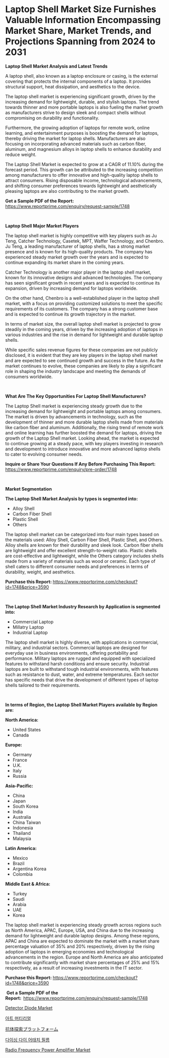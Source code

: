 <p><h1>Laptop Shell Market Size Furnishes Valuable Information Encompassing Market Share, Market Trends, and Projections Spanning from 2024 to 2031</h1></p><p><strong>Laptop Shell Market Analysis and Latest Trends</strong></p>
<p><p>A laptop shell, also known as a laptop enclosure or casing, is the external covering that protects the internal components of a laptop. It provides structural support, heat dissipation, and aesthetics to the device.</p><p>The laptop shell market is experiencing significant growth, driven by the increasing demand for lightweight, durable, and stylish laptops. The trend towards thinner and more portable laptops is also fueling the market growth as manufacturers strive to design sleek and compact shells without compromising on durability and functionality.</p><p>Furthermore, the growing adoption of laptops for remote work, online learning, and entertainment purposes is boosting the demand for laptops, thereby driving the market for laptop shells. Manufacturers are also focusing on incorporating advanced materials such as carbon fiber, aluminum, and magnesium alloys in laptop shells to enhance durability and reduce weight.</p><p>The Laptop Shell Market is expected to grow at a CAGR of 11.10% during the forecast period. This growth can be attributed to the increasing competition among manufacturers to offer innovative and high-quality laptop shells to attract consumers. Rising disposable income, technological advancements, and shifting consumer preferences towards lightweight and aesthetically pleasing laptops are also contributing to the market growth.</p></p>
<p><strong>Get a Sample PDF of the Report:&nbsp;</strong> <a href="https://www.reportprime.com/enquiry/request-sample/1748">https://www.reportprime.com/enquiry/request-sample/1748</a></p>
<p>&nbsp;</p>
<p><strong>Laptop Shell Major Market Players</strong></p>
<p><p>The laptop shell market is highly competitive with key players such as Ju Teng, Catcher Technology, Casetek, MPT, Waffer Technology, and Chenbro. Ju Teng, a leading manufacturer of laptop shells, has a strong market presence and is known for its high-quality products. The company has experienced steady market growth over the years and is expected to continue expanding its market share in the coming years.</p><p>Catcher Technology is another major player in the laptop shell market, known for its innovative designs and advanced technologies. The company has seen significant growth in recent years and is expected to continue its expansion, driven by increasing demand for laptops worldwide.</p><p>On the other hand, Chenbro is a well-established player in the laptop shell market, with a focus on providing customized solutions to meet the specific requirements of its customers. The company has a strong customer base and is expected to continue its growth trajectory in the market.</p><p>In terms of market size, the overall laptop shell market is projected to grow steadily in the coming years, driven by the increasing adoption of laptops in various industries and the rise in demand for lightweight and durable laptop shells.</p><p>While specific sales revenue figures for these companies are not publicly disclosed, it is evident that they are key players in the laptop shell market and are expected to see continued growth and success in the future. As the market continues to evolve, these companies are likely to play a significant role in shaping the industry landscape and meeting the demands of consumers worldwide.</p></p>
<p>&nbsp;</p>
<p><strong>What Are The Key Opportunities For Laptop Shell Manufacturers?</strong></p>
<p><p>The Laptop Shell market is experiencing steady growth due to the increasing demand for lightweight and portable laptops among consumers. The market is driven by advancements in technology, such as the development of thinner and more durable laptop shells made from materials like carbon fiber and aluminum. Additionally, the rising trend of remote work and online learning has further boosted the demand for laptops, driving the growth of the Laptop Shell market. Looking ahead, the market is expected to continue growing at a steady pace, with key players investing in research and development to introduce innovative and more advanced laptop shells to cater to evolving consumer needs.</p></p>
<p><strong>Inquire or Share Your Questions If Any Before Purchasing This Report:</strong> <a href="https://www.reportprime.com/enquiry/pre-order/1748">https://www.reportprime.com/enquiry/pre-order/1748</a></p>
<p>&nbsp;</p>
<p><strong>Market Segmentation</strong></p>
<p><strong>The Laptop Shell Market Analysis by types is segmented into:</strong></p>
<p><ul><li>Alloy Shell</li><li>Carbon Fiber Shell</li><li>Plastic Shell</li><li>Others</li></ul></p>
<p><p>The laptop shell market can be categorized into four main types based on the materials used: Alloy Shell, Carbon Fiber Shell, Plastic Shell, and Others. Alloy shells are known for their durability and sleek look. Carbon fiber shells are lightweight and offer excellent strength-to-weight ratio. Plastic shells are cost-effective and lightweight, while the Others category includes shells made from a variety of materials such as wood or ceramic. Each type of shell caters to different consumer needs and preferences in terms of durability, weight, and aesthetics.</p></p>
<p><strong>Purchase this Report:&nbsp;</strong><a href="https://www.reportprime.com/checkout?id=1748&price=3590">https://www.reportprime.com/checkout?id=1748&price=3590</a></p>
<p>&nbsp;</p>
<p><strong>The Laptop Shell Market Industry Research by Application is segmented into:</strong></p>
<p><ul><li>Commercial Laptop</li><li>Millatry Laptop</li><li>Industrial Laptop</li></ul></p>
<p><p>The laptop shell market is highly diverse, with applications in commercial, military, and industrial sectors. Commercial laptops are designed for everyday use in business environments, offering portability and performance. Military laptops are rugged and equipped with specialized features to withstand harsh conditions and ensure security. Industrial laptops are built to withstand tough industrial environments, with features such as resistance to dust, water, and extreme temperatures. Each sector has specific needs that drive the development of different types of laptop shells tailored to their requirements.</p></p>
<p>&nbsp;</p>
<p><strong>In terms of Region, the Laptop Shell Market Players available by Region are:</strong></p>
<p>
    <p> <strong> North America: </strong>
        <ul>
            <li>United States</li>
            <li>Canada</li>
        </ul>
        </p> 
    <p> <strong> Europe: </strong>
        <ul>
            <li>Germany</li>
            <li>France</li>
            <li>U.K.</li>
            <li>Italy</li>
            <li>Russia</li>
        </ul>
        </p> 
    <p> <strong> Asia-Pacific: </strong>
        <ul>
            <li>China</li>
            <li>Japan</li>
            <li>South Korea</li>
            <li>India</li>
            <li>Australia</li>
            <li>China Taiwan</li>
            <li>Indonesia</li>
            <li>Thailand</li>
            <li>Malaysia</li>
        </ul>
        </p> 
    <p> <strong> Latin America: </strong>
        <ul>
            <li>Mexico</li>
            <li>Brazil</li>
            <li>Argentina Korea</li>
            <li>Colombia</li>
        </ul>
        </p> 
    <p> <strong> Middle East & Africa: </strong>
        <ul>
            <li>Turkey</li>
            <li>Saudi</li>
            <li>Arabia</li>
            <li>UAE</li>
            <li>Korea</li>
        </ul>
    </p>
    </p>
<p><p>The laptop shell market is experiencing steady growth across regions such as North America, APAC, Europe, USA, and China due to the increasing demand for lightweight and durable laptop designs. Among these regions, APAC and China are expected to dominate the market with a market share percentage valuation of 35% and 20% respectively, driven by the rising adoption of laptops in emerging economies and technological advancements in the region. Europe and North America are also anticipated to contribute significantly with market share percentages of 25% and 15% respectively, as a result of increasing investments in the IT sector.</p></p>
<p><strong>Purchase this Report: </strong><a href="https://www.reportprime.com/checkout?id=1748&price=3590">https://www.reportprime.com/checkout?id=1748&price=3590</a></p>
<p>&nbsp;<strong>Get a Sample PDF of the Report:&nbsp;&nbsp;</strong><a href="https://www.reportprime.com/enquiry/request-sample/1748">https://www.reportprime.com/enquiry/request-sample/1748</a></p>
<p><strong></strong></p>
<p><p><a href="https://github.com/kathiaseamanalvaradovlprc2h/Market-Research-Report-List-1/blob/main/detector-diode-market.md">Detector Diode Market</a></p><p><a href="https://medium.com/@codinchelcea2022/%EC%98%88%EC%88%A0-%EC%86%8C%EC%9E%AC-%EC%8B%9C%EC%9E%A5%EC%9D%80-%EC%8B%9C%EC%9E%A5-%EC%A0%90%EC%9C%A0%EC%9C%A8-%EC%8B%9C%EC%9E%A5-%EB%8F%99%ED%96%A5-%EB%B0%8F-%EC%8B%9C%EC%9E%A5-%EC%84%B1%EC%9E%A5%EC%97%90-%EB%8C%80%ED%95%9C-%EC%A0%95%EB%B3%B4%EB%A5%BC-%EC%A0%9C%EA%B3%B5%ED%95%A9%EB%8B%88%EB%8B%A4-65be712b9172">아트 머티리얼</a></p><p><a href="https://medium.com/@kaiyohnson76845/%E6%8A%97%E4%BD%93%E7%99%BA%E8%A6%8B%E3%83%97%E3%83%A9%E3%83%83%E3%83%88%E3%83%95%E3%82%A9%E3%83%BC%E3%83%A0%E3%81%AE%E5%B8%82%E5%A0%B4%E8%A6%8F%E6%A8%A1-cagr-%E3%83%88%E3%83%AC%E3%83%B3%E3%83%892024-2030-303631cd36e5">抗体探索プラットフォーム</a></p><p><a href="https://medium.com/@kennayundt/%EB%8B%A4%EC%9D%B4%EC%8B%B1-%EB%8B%A4%EC%9D%B4-%EC%96%B4%ED%83%9C%EC%B9%98-%ED%95%84%EB%A6%84-%EC%8B%9C%EC%9E%A5-%EB%B6%84%EC%84%9D-%EB%B0%8F-2024%EB%85%84%EB%B6%80%ED%84%B0-2031%EB%85%84%EA%B9%8C%EC%A7%80%EC%9D%98-%EA%B7%9C%EB%AA%A8-%EC%98%88%EC%B8%A1-1fa704eaa2e6">다이싱 다이 어태치 필름</a></p><p><a href="https://github.com/wusalecollins540tpqoz/Market-Research-Report-List-1/blob/main/radio-frequency-power-amplifier-market.md">Radio Frequency Power Amplifier Market</a></p></p>